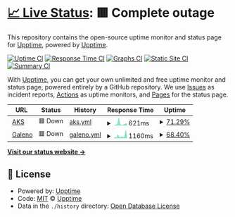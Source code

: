 # [📈 Live Status](https://upptime.github.io/upptime): <!--live status--> **🟥 Complete outage**

This repository contains the open-source uptime monitor and status page for [Upptime](https://upptime.js.org), powered by [Upptime](https://github.com/upptime/upptime).

[![Uptime CI](https://github.com/ReigenbornDavid/galeno-status/workflows/Uptime%20CI/badge.svg)](https://github.com/ReigenbornDavid/galeno-status/actions?query=workflow%3A%22Uptime+CI%22)
[![Response Time CI](https://github.com/ReigenbornDavid/galeno-status/workflows/Response%20Time%20CI/badge.svg)](https://github.com/ReigenbornDavid/galeno-status/actions?query=workflow%3A%22Response+Time+CI%22)
[![Graphs CI](https://github.com/ReigenbornDavid/galeno-status/workflows/Graphs%20CI/badge.svg)](https://github.com/ReigenbornDavid/galeno-status/actions?query=workflow%3A%22Graphs+CI%22)
[![Static Site CI](https://github.com/ReigenbornDavid/galeno-status/workflows/Static%20Site%20CI/badge.svg)](https://github.com/ReigenbornDavid/galeno-status/actions?query=workflow%3A%22Static+Site+CI%22)
[![Summary CI](https://github.com/ReigenbornDavid/galeno-status/workflows/Summary%20CI/badge.svg)](https://github.com/ReigenbornDavid/galeno-status/actions?query=workflow%3A%22Summary+CI%22)

With [Upptime](https://upptime.js.org), you can get your own unlimited and free uptime monitor and status page, powered entirely by a GitHub repository. We use [Issues](https://github.com/upptime/upptime/issues) as incident reports, [Actions](https://github.com/ReigenbornDavid/galeno-status/actions) as uptime monitors, and [Pages](https://upptime.github.io/upptime) for the status page.

<!--start: status pages-->
<!-- This summary is generated by Upptime (https://github.com/upptime/upptime) -->
<!-- Do not edit this manually, your changes will be overwritten -->
<!-- prettier-ignore -->
| URL | Status | History | Response Time | Uptime |
| --- | ------ | ------- | ------------- | ------ |
| <img alt="" src="https://favicons.githubusercontent.com/salud-api.galeno.com.ar" height="13"> [AKS](https://salud-api.galeno.com.ar/salud/api/monitorservicios/Monitor/aks) | 🟥 Down | [aks.yml](https://github.com/ReigenbornDavid/galeno-status/commits/HEAD/history/aks.yml) | <details><summary><img alt="Response time graph" src="./graphs/aks/response-time-week.png" height="20"> 621ms</summary><br><a href="https://ReigenbornDavid.github.io/galeno-status/history/aks"><img alt="Response time 568" src="https://img.shields.io/endpoint?url=https%3A%2F%2Fraw.githubusercontent.com%2FReigenbornDavid%2Fgaleno-status%2FHEAD%2Fapi%2Faks%2Fresponse-time.json"></a><br><a href="https://ReigenbornDavid.github.io/galeno-status/history/aks"><img alt="24-hour response time 554" src="https://img.shields.io/endpoint?url=https%3A%2F%2Fraw.githubusercontent.com%2FReigenbornDavid%2Fgaleno-status%2FHEAD%2Fapi%2Faks%2Fresponse-time-day.json"></a><br><a href="https://ReigenbornDavid.github.io/galeno-status/history/aks"><img alt="7-day response time 621" src="https://img.shields.io/endpoint?url=https%3A%2F%2Fraw.githubusercontent.com%2FReigenbornDavid%2Fgaleno-status%2FHEAD%2Fapi%2Faks%2Fresponse-time-week.json"></a><br><a href="https://ReigenbornDavid.github.io/galeno-status/history/aks"><img alt="30-day response time 568" src="https://img.shields.io/endpoint?url=https%3A%2F%2Fraw.githubusercontent.com%2FReigenbornDavid%2Fgaleno-status%2FHEAD%2Fapi%2Faks%2Fresponse-time-month.json"></a><br><a href="https://ReigenbornDavid.github.io/galeno-status/history/aks"><img alt="1-year response time 568" src="https://img.shields.io/endpoint?url=https%3A%2F%2Fraw.githubusercontent.com%2FReigenbornDavid%2Fgaleno-status%2FHEAD%2Fapi%2Faks%2Fresponse-time-year.json"></a></details> | <details><summary><a href="https://ReigenbornDavid.github.io/galeno-status/history/aks">71.29%</a></summary><a href="https://ReigenbornDavid.github.io/galeno-status/history/aks"><img alt="All-time uptime 71.78%" src="https://img.shields.io/endpoint?url=https%3A%2F%2Fraw.githubusercontent.com%2FReigenbornDavid%2Fgaleno-status%2FHEAD%2Fapi%2Faks%2Fuptime.json"></a><br><a href="https://ReigenbornDavid.github.io/galeno-status/history/aks"><img alt="24-hour uptime 100.00%" src="https://img.shields.io/endpoint?url=https%3A%2F%2Fraw.githubusercontent.com%2FReigenbornDavid%2Fgaleno-status%2FHEAD%2Fapi%2Faks%2Fuptime-day.json"></a><br><a href="https://ReigenbornDavid.github.io/galeno-status/history/aks"><img alt="7-day uptime 71.29%" src="https://img.shields.io/endpoint?url=https%3A%2F%2Fraw.githubusercontent.com%2FReigenbornDavid%2Fgaleno-status%2FHEAD%2Fapi%2Faks%2Fuptime-week.json"></a><br><a href="https://ReigenbornDavid.github.io/galeno-status/history/aks"><img alt="30-day uptime 71.78%" src="https://img.shields.io/endpoint?url=https%3A%2F%2Fraw.githubusercontent.com%2FReigenbornDavid%2Fgaleno-status%2FHEAD%2Fapi%2Faks%2Fuptime-month.json"></a><br><a href="https://ReigenbornDavid.github.io/galeno-status/history/aks"><img alt="1-year uptime 71.78%" src="https://img.shields.io/endpoint?url=https%3A%2F%2Fraw.githubusercontent.com%2FReigenbornDavid%2Fgaleno-status%2FHEAD%2Fapi%2Faks%2Fuptime-year.json"></a></details>
| <img alt="" src="https://favicons.githubusercontent.com/salud-api.galeno.com.ar" height="13"> [Galeno](https://salud-api.galeno.com.ar/salud/api/monitorservicios/Monitor/galeno) | 🟥 Down | [galeno.yml](https://github.com/ReigenbornDavid/galeno-status/commits/HEAD/history/galeno.yml) | <details><summary><img alt="Response time graph" src="./graphs/galeno/response-time-week.png" height="20"> 1160ms</summary><br><a href="https://ReigenbornDavid.github.io/galeno-status/history/galeno"><img alt="Response time 902" src="https://img.shields.io/endpoint?url=https%3A%2F%2Fraw.githubusercontent.com%2FReigenbornDavid%2Fgaleno-status%2FHEAD%2Fapi%2Fgaleno%2Fresponse-time.json"></a><br><a href="https://ReigenbornDavid.github.io/galeno-status/history/galeno"><img alt="24-hour response time 547" src="https://img.shields.io/endpoint?url=https%3A%2F%2Fraw.githubusercontent.com%2FReigenbornDavid%2Fgaleno-status%2FHEAD%2Fapi%2Fgaleno%2Fresponse-time-day.json"></a><br><a href="https://ReigenbornDavid.github.io/galeno-status/history/galeno"><img alt="7-day response time 1160" src="https://img.shields.io/endpoint?url=https%3A%2F%2Fraw.githubusercontent.com%2FReigenbornDavid%2Fgaleno-status%2FHEAD%2Fapi%2Fgaleno%2Fresponse-time-week.json"></a><br><a href="https://ReigenbornDavid.github.io/galeno-status/history/galeno"><img alt="30-day response time 902" src="https://img.shields.io/endpoint?url=https%3A%2F%2Fraw.githubusercontent.com%2FReigenbornDavid%2Fgaleno-status%2FHEAD%2Fapi%2Fgaleno%2Fresponse-time-month.json"></a><br><a href="https://ReigenbornDavid.github.io/galeno-status/history/galeno"><img alt="1-year response time 902" src="https://img.shields.io/endpoint?url=https%3A%2F%2Fraw.githubusercontent.com%2FReigenbornDavid%2Fgaleno-status%2FHEAD%2Fapi%2Fgaleno%2Fresponse-time-year.json"></a></details> | <details><summary><a href="https://ReigenbornDavid.github.io/galeno-status/history/galeno">68.40%</a></summary><a href="https://ReigenbornDavid.github.io/galeno-status/history/galeno"><img alt="All-time uptime 88.65%" src="https://img.shields.io/endpoint?url=https%3A%2F%2Fraw.githubusercontent.com%2FReigenbornDavid%2Fgaleno-status%2FHEAD%2Fapi%2Fgaleno%2Fuptime.json"></a><br><a href="https://ReigenbornDavid.github.io/galeno-status/history/galeno"><img alt="24-hour uptime 100.00%" src="https://img.shields.io/endpoint?url=https%3A%2F%2Fraw.githubusercontent.com%2FReigenbornDavid%2Fgaleno-status%2FHEAD%2Fapi%2Fgaleno%2Fuptime-day.json"></a><br><a href="https://ReigenbornDavid.github.io/galeno-status/history/galeno"><img alt="7-day uptime 68.40%" src="https://img.shields.io/endpoint?url=https%3A%2F%2Fraw.githubusercontent.com%2FReigenbornDavid%2Fgaleno-status%2FHEAD%2Fapi%2Fgaleno%2Fuptime-week.json"></a><br><a href="https://ReigenbornDavid.github.io/galeno-status/history/galeno"><img alt="30-day uptime 88.65%" src="https://img.shields.io/endpoint?url=https%3A%2F%2Fraw.githubusercontent.com%2FReigenbornDavid%2Fgaleno-status%2FHEAD%2Fapi%2Fgaleno%2Fuptime-month.json"></a><br><a href="https://ReigenbornDavid.github.io/galeno-status/history/galeno"><img alt="1-year uptime 88.65%" src="https://img.shields.io/endpoint?url=https%3A%2F%2Fraw.githubusercontent.com%2FReigenbornDavid%2Fgaleno-status%2FHEAD%2Fapi%2Fgaleno%2Fuptime-year.json"></a></details>

<!--end: status pages-->

[**Visit our status website →**](https://upptime.github.io/upptime)

## 📄 License

- Powered by: [Upptime](https://github.com/upptime/upptime)
- Code: [MIT](./LICENSE) © [Upptime](https://upptime.js.org)
- Data in the `./history` directory: [Open Database License](https://opendatacommons.org/licenses/odbl/1-0/)
